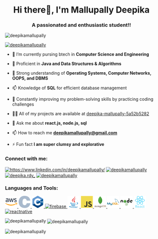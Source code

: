
<!--
**deepikamallupally/deepikamallupally** is a ✨ _special_ ✨ repository because its `README.md` (this file) appears on your GitHub profile.

Here are some ideas to get you started:

- 🔭 I’m currently working on ...
- 🌱 I’m currently learning ...
- 👯 I’m looking to collaborate on ...
- 🤔 I’m looking for help with ...
- 💬 Ask me about ...
- 📫 How to reach me: ...
- 😄 Pronouns: ...
- ⚡ Fun fact: ...
-->
<h1 align="center">Hi there👋, I'm Mallupally Deepika</h1>
<h3 align="center">A passionated and enthusiastic student!!</h3>

<p align="left"> <img src="https://komarev.com/ghpvc/?username=deepikamallupally&label=Profile%20views&color=0e75b6&style=flat" alt="deepikamallupally" /> </p>

<p align="left"> <a href="https://github.com/ryo-ma/github-profile-trophy"><img src="https://github-profile-trophy.vercel.app/?username=deepikamallupally" alt="deepikamallupally" /></a> </p>

- 🔭 I’m currently pursing btech in **Computer Science and Engineering**

- 🌱 Proficient in **Java and Data Structures & Algorithms**

- 📝 Strong understanding of **Operating Systems, Computer Networks, OOPS, and DBMS**
  
- 📫 Knowledge of **SQL** for efficient database management

- 🔭 Constantly improving my problem-solving skills by practicing coding challenges

- 👨‍💻 All of my projects are available at [deepika-mallupally-5a52b5282](deepika-mallupally-5a52b5282)

- 💬 Ask me about **react.js, node.js, sql**

- 📫 How to reach me **deepikamallupally@gmail.com**

- ⚡ Fun fact **I am super clumsy and explorative**

<h3 align="left">Connect with me:</h3>
<p align="left">
<a href="https://www.linkedin.com/in/deepika-mallupally-5a52b5282/" target="blank"><img align="center" src="https://raw.githubusercontent.com/rahuldkjain/github-profile-readme-generator/master/src/images/icons/Social/linked-in-alt.svg" alt="https://www.linkedin.com/in/deepikamallupally/" height="30" width="40" /></a>
<a href="https://codesandbox.com/deepikamallupally" target="blank"><img align="center" src="https://raw.githubusercontent.com/rahuldkjain/github-profile-readme-generator/master/src/images/icons/Social/codesandbox.svg" alt="deepikamallupally" height="30" width="40" /></a>
<a href="https://instagram.com/deepika.rdy_" target="blank"><img align="center" src="https://raw.githubusercontent.com/rahuldkjain/github-profile-readme-generator/master/src/images/icons/Social/instagram.svg" alt="deepika.rdy_" height="30" width="40" /></a>
<a href="https://www.leetcode.com/deepikamallupally" target="blank"><img align="center" src="https://raw.githubusercontent.com/rahuldkjain/github-profile-readme-generator/master/src/images/icons/Social/leet-code.svg" alt="deepikamallupally" height="30" width="40" /></a>
</p>

<h3 align="left">Languages and Tools:</h3>
<p align="left"> <a href="https://aws.amazon.com" target="_blank" rel="noreferrer"> <img src="https://raw.githubusercontent.com/devicons/devicon/master/icons/amazonwebservices/amazonwebservices-original-wordmark.svg" alt="aws" width="40" height="40"/> </a> <a href="https://www.cprogramming.com/" target="_blank" rel="noreferrer"> <img src="https://raw.githubusercontent.com/devicons/devicon/master/icons/c/c-original.svg" alt="c" width="40" height="40"/> </a> <a href="https://www.w3schools.com/cpp/" target="_blank" rel="noreferrer"> <img src="https://raw.githubusercontent.com/devicons/devicon/master/icons/cplusplus/cplusplus-original.svg" alt="cplusplus" width="40" height="40"/> </a> <a href="https://firebase.google.com/" target="_blank" rel="noreferrer"> <img src="https://www.vectorlogo.zone/logos/firebase/firebase-icon.svg" alt="firebase" width="40" height="40"/> </a> <a href="https://www.java.com" target="_blank" rel="noreferrer"> <img src="https://raw.githubusercontent.com/devicons/devicon/master/icons/java/java-original.svg" alt="java" width="40" height="40"/> </a> <a href="https://developer.mozilla.org/en-US/docs/Web/JavaScript" target="_blank" rel="noreferrer"> <img src="https://raw.githubusercontent.com/devicons/devicon/master/icons/javascript/javascript-original.svg" alt="javascript" width="40" height="40"/> </a> <a href="https://www.mongodb.com/" target="_blank" rel="noreferrer"> <img src="https://raw.githubusercontent.com/devicons/devicon/master/icons/mongodb/mongodb-original-wordmark.svg" alt="mongodb" width="40" height="40"/> </a> <a href="https://www.mysql.com/" target="_blank" rel="noreferrer"> <img src="https://raw.githubusercontent.com/devicons/devicon/master/icons/mysql/mysql-original-wordmark.svg" alt="mysql" width="40" height="40"/> </a> <a href="https://nodejs.org" target="_blank" rel="noreferrer"> <img src="https://raw.githubusercontent.com/devicons/devicon/master/icons/nodejs/nodejs-original-wordmark.svg" alt="nodejs" width="40" height="40"/> </a> <a href="https://reactjs.org/" target="_blank" rel="noreferrer"> <img src="https://raw.githubusercontent.com/devicons/devicon/master/icons/react/react-original-wordmark.svg" alt="react" width="40" height="40"/> </a> <a href="https://reactnative.dev/" target="_blank" rel="noreferrer"> <img src="https://reactnative.dev/img/header_logo.svg" alt="reactnative" width="40" height="40"/> </a> </p>

<p><img align="left" src="https://github-readme-stats.vercel.app/api/top-langs?username=deepikamallupally&show_icons=true&locale=en&layout=compact" alt="deepikamallupally" /></p>

<p>&nbsp;<img align="center" src="https://github-readme-stats.vercel.app/api?username=deepikamallupally&show_icons=true&locale=en" alt="deepikamallupally" /></p>

<p><img align="center" src="https://github.com/deepikamallupally" alt="deepikamallupally" /></p>
